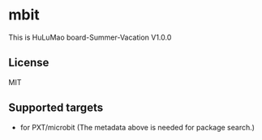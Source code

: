 # mbit

This is HuLuMao board-Summer-Vacation V1.0.0

## License

MIT

## Supported targets

* for PXT/microbit
(The metadata above is needed for package search.)
